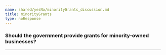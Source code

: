 ```yaml
---
name: shared/yesNo/minorityGrants_discussion.md
title: minorityGrants
type: noResponse
---
```


### Should the government provide grants for minority-owned businesses?

---

